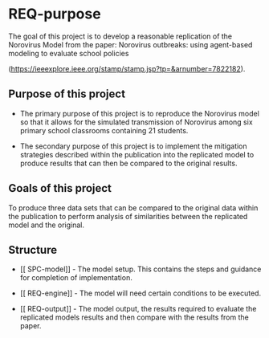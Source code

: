 # REQ-purpose
The goal of this project is to develop a reasonable replication of the Norovirus Model from the paper: Norovirus outbreaks: using agent-based modeling to evaluate school policies

(https://ieeexplore.ieee.org/stamp/stamp.jsp?tp=&arnumber=7822182).



## Purpose of this project

* The primary purpose of this project is to reproduce the Norovirus model so that it allows for the simulated transmission of Norovirus among six primary school classrooms containing 21 students.

* The secondary purpose of this project is to  implement the mitigation strategies described within the publication into the replicated model to produce results that can then be compared to the original results.


## Goals of this project

To produce three data sets that can be compared to the original data within the publication to perform analysis of similarities between the replicated model and the original.


## Structure
  

- [[ SPC-model]] - The model setup. This contains the steps and guidance for completion of implementation.


- [[ REQ-engine]] - The model will need certain conditions to be executed.

- [[ REQ-output]] - The model output, the results required to evaluate the replicated models results and then compare with the results from the paper.